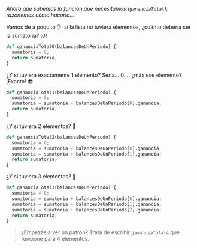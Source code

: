 _Ahora que sabemos la función que necesitamos (`gananciaTotal`), razonemos cómo hacerla..._

Vamos de a poquito :hand:: si la lista no tuviera elementos, ¿cuánto debería ser la sumatoria? ¡0!

```python
def gananciaTotal0(balancesDeUnPeriodo) {
  sumatoria = 0;
  return sumatoria;
}
```

¿Y si tuviera exactamente 1 elemento? Sería... 0.... ¿más ese elemento? ¡Exacto! :sunglasses:

```python
def gananciaTotal1(balancesDeUnPeriodo) {
  sumatoria = 0;
  sumatoria = sumatoria + balancesDeUnPeriodo[0].ganancia;
  return sumatoria;
}
```

¿Y si tuviera 2 elementos? :thought_balloon:

```python
def gananciaTotal2(balancesDeUnPeriodo) {
  sumatoria = 0;
  sumatoria = sumatoria + balancesDeUnPeriodo[0].ganancia;
  sumatoria = sumatoria + balancesDeUnPeriodo[1].ganancia;
  return sumatoria;
}
```

¿Y si tuviera 3 elementos? :thought_balloon:

```python
def gananciaTotal3(balancesDeUnPeriodo) {
  sumatoria = 0;
  sumatoria = sumatoria + balancesDeUnPeriodo[0].ganancia;
  sumatoria = sumatoria + balancesDeUnPeriodo[1].ganancia;
  sumatoria = sumatoria + balancesDeUnPeriodo[2].ganancia;
  return sumatoria;
}
```

> ¿Empezás a ver un patrón? Tratá de escribir `gananciaTotal4` que funcione para 4 elementos.
